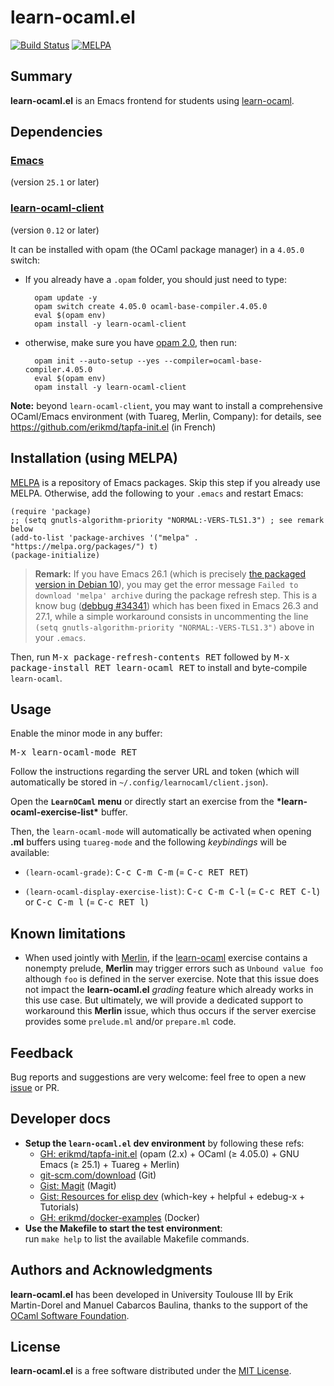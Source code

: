 # learn-ocaml.el

[![Build Status](https://travis-ci.com/pfitaxel/learn-ocaml.el.svg?branch=master)](https://travis-ci.com/pfitaxel/learn-ocaml.el)
[![MELPA](https://melpa.org/packages/learn-ocaml-badge.svg)](https://melpa.org/#/learn-ocaml)

## Summary

**learn-ocaml.el** is an Emacs frontend for students using
[learn-ocaml](http://ocaml-sf.org/learn-ocaml/).

## Dependencies

### [Emacs](https://www.gnu.org/software/emacs/)

(version `25.1` or later)

### [learn-ocaml-client](https://opam.ocaml.org/packages/learn-ocaml-client/)

(version `0.12` or later)

It can be installed with opam (the OCaml package manager) in a `4.05.0` switch:

* If you already have a `.opam` folder, you should just need to type:

        opam update -y
        opam switch create 4.05.0 ocaml-base-compiler.4.05.0
        eval $(opam env)
        opam install -y learn-ocaml-client

* otherwise, make sure you have [opam 2.0](https://opam.ocaml.org/), then run:

        opam init --auto-setup --yes --compiler=ocaml-base-compiler.4.05.0
        eval $(opam env)
        opam install -y learn-ocaml-client

**Note:** beyond `learn-ocaml-client`, you may want to install a
comprehensive OCaml/Emacs environment (with Tuareg, Merlin, Company):
for details, see <https://github.com/erikmd/tapfa-init.el> (in French)

## Installation (using MELPA)

[MELPA](https://melpa.org/) is a repository of Emacs packages. Skip
this step if you already use MELPA. Otherwise, add the following to
your `.emacs` and restart Emacs:

```elisp
(require 'package)
;; (setq gnutls-algorithm-priority "NORMAL:-VERS-TLS1.3") ; see remark below
(add-to-list 'package-archives '("melpa" . "https://melpa.org/packages/") t)
(package-initialize)
```

> **Remark:** If you have Emacs 26.1 (which is precisely
> [the packaged version in Debian 10](https://packages.debian.org/emacs)),
> you may get the error message `Failed to download 'melpa' archive`
> during the package refresh step. This is a know bug
> ([debbug #34341](https://debbugs.gnu.org/cgi/bugreport.cgi?bug=34341))
> which has been fixed in Emacs 26.3 and 27.1, while a simple workaround
> consists in uncommenting the line
> `(setq gnutls-algorithm-priority "NORMAL:-VERS-TLS1.3")` above in your
> `.emacs`.

Then, run <kbd>M-x package-refresh-contents RET</kbd> followed by
<kbd>M-x package-install RET learn-ocaml RET</kbd> to install and
byte-compile `learn-ocaml`.


## Usage

Enable the minor mode in any buffer:

<kbd>M-x learn-ocaml-mode RET</kbd>

Follow the instructions regarding the server URL and token (which will
automatically be stored in `~/.config/learnocaml/client.json`).

Open the **`LearnOCaml` menu** or directly start an exercise from the
**\*learn-ocaml-exercise-list\*** buffer.

Then, the `learn-ocaml-mode` will automatically be activated when
opening **.ml** buffers using `tuareg-mode` and the following
*keybindings* will be available:

* `(learn-ocaml-grade)`: <kbd>C-c C-m C-m</kbd> (= <kbd>C-c RET RET</kbd>)

* `(learn-ocaml-display-exercise-list)`: <kbd>C-c C-m C-l</kbd> (= <kbd>C-c RET C-l</kbd>) or <kbd>C-c C-m l</kbd> (= <kbd>C-c RET l</kbd>)

## Known limitations

* When used jointly with [Merlin](https://github.com/ocaml/merlin), if
    the [learn-ocaml](https://github.com/ocaml-sf/learn-ocaml)
    exercise contains a nonempty prelude, **Merlin** may trigger
    errors such as `Unbound value foo` although `foo` is defined in
    the server exercise.  Note that this issue does not impact the
    **learn-ocaml.el** *grading* feature which already works in this
    use case.  But ultimately, we will provide a dedicated support to
    workaround this **Merlin** issue, which thus occurs if the server
    exercise provides some `prelude.ml` and/or `prepare.ml` code.

## Feedback

Bug reports and suggestions are very welcome: feel free to open a new
[issue](https://github.com/pfitaxel/learn-ocaml.el/issues/new) or PR.

## Developer docs

* **Setup the `learn-ocaml.el` dev environment** by following these refs:
  * [GH: erikmd/tapfa-init.el](https://github.com/erikmd/tapfa-init.el) (opam (2.x) + OCaml (≥ 4.05.0) + GNU Emacs (≥ 25.1) + Tuareg + Merlin)
  * [git-scm.com/download](https://git-scm.com/download) (Git)
  * [Gist: Magit](https://gist.github.com/erikmd/82c4b2a50a77c98e8fe6318530c531b7) (Magit)
  * [Gist: Resources for elisp dev](https://gist.github.com/erikmd/35251ac083e7433f3e780f7eb8856782) (which-key + helpful + edebug-x + Tutorials)
  * [GH: erikmd/docker-examples](https://github.com/erikmd/docker-examples#prérequis--installer-docker-et-docker-compose) (Docker)
* **Use the Makefile to start the test environment**:  
  run `make help` to list the available Makefile commands.

## Authors and Acknowledgments

**learn-ocaml.el** has been developed in University Toulouse III by
Erik Martin-Dorel and Manuel Cabarcos Baulina, thanks to the support
of the [OCaml Software Foundation](http://ocaml-sf.org/).

## License

**learn-ocaml.el** is a free software distributed under the [MIT
License](./LICENSE).
